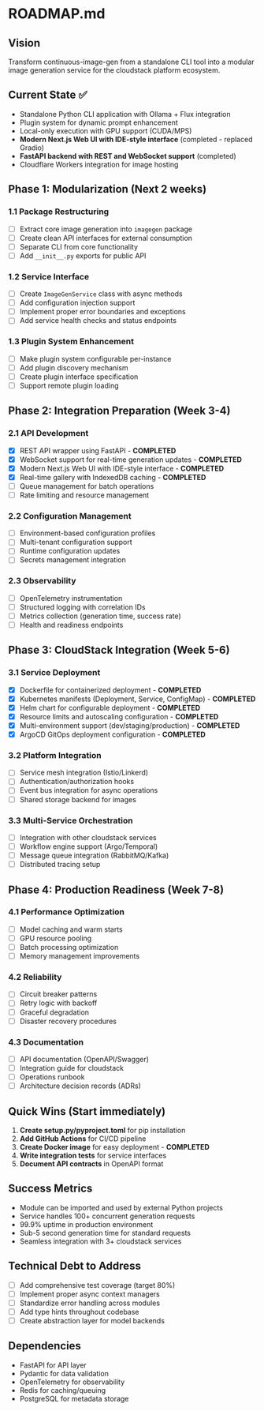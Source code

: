 # ROADMAP.md

## Vision
Transform continuous-image-gen from a standalone CLI tool into a modular image generation service for the cloudstack platform ecosystem.

## Current State ✅
- Standalone Python CLI application with Ollama + Flux integration
- Plugin system for dynamic prompt enhancement
- Local-only execution with GPU support (CUDA/MPS)
- **Modern Next.js Web UI with IDE-style interface** (completed - replaced Gradio)
- **FastAPI backend with REST and WebSocket support** (completed)
- Cloudflare Workers integration for image hosting

## Phase 1: Modularization (Next 2 weeks)
### 1.1 Package Restructuring
- [ ] Extract core image generation into `imagegen` package
- [ ] Create clean API interfaces for external consumption
- [ ] Separate CLI from core functionality
- [ ] Add `__init__.py` exports for public API

### 1.2 Service Interface
- [ ] Create `ImageGenService` class with async methods
- [ ] Add configuration injection support
- [ ] Implement proper error boundaries and exceptions
- [ ] Add service health checks and status endpoints

### 1.3 Plugin System Enhancement
- [ ] Make plugin system configurable per-instance
- [ ] Add plugin discovery mechanism
- [ ] Create plugin interface specification
- [ ] Support remote plugin loading

## Phase 2: Integration Preparation (Week 3-4)
### 2.1 API Development
- [x] REST API wrapper using FastAPI - **COMPLETED**
- [x] WebSocket support for real-time generation updates - **COMPLETED**
- [x] Modern Next.js Web UI with IDE-style interface - **COMPLETED**
- [x] Real-time gallery with IndexedDB caching - **COMPLETED**
- [ ] Queue management for batch operations
- [ ] Rate limiting and resource management

### 2.2 Configuration Management
- [ ] Environment-based configuration profiles
- [ ] Multi-tenant configuration support
- [ ] Runtime configuration updates
- [ ] Secrets management integration

### 2.3 Observability
- [ ] OpenTelemetry instrumentation
- [ ] Structured logging with correlation IDs
- [ ] Metrics collection (generation time, success rate)
- [ ] Health and readiness endpoints

## Phase 3: CloudStack Integration (Week 5-6)
### 3.1 Service Deployment
- [x] Dockerfile for containerized deployment - **COMPLETED**
- [x] Kubernetes manifests (Deployment, Service, ConfigMap) - **COMPLETED**
- [x] Helm chart for configurable deployment - **COMPLETED**
- [x] Resource limits and autoscaling configuration - **COMPLETED**
- [x] Multi-environment support (dev/staging/production) - **COMPLETED**
- [x] ArgoCD GitOps deployment configuration - **COMPLETED**

### 3.2 Platform Integration
- [ ] Service mesh integration (Istio/Linkerd)
- [ ] Authentication/authorization hooks
- [ ] Event bus integration for async operations
- [ ] Shared storage backend for images

### 3.3 Multi-Service Orchestration
- [ ] Integration with other cloudstack services
- [ ] Workflow engine support (Argo/Temporal)
- [ ] Message queue integration (RabbitMQ/Kafka)
- [ ] Distributed tracing setup

## Phase 4: Production Readiness (Week 7-8)
### 4.1 Performance Optimization
- [ ] Model caching and warm starts
- [ ] GPU resource pooling
- [ ] Batch processing optimization
- [ ] Memory management improvements

### 4.2 Reliability
- [ ] Circuit breaker patterns
- [ ] Retry logic with backoff
- [ ] Graceful degradation
- [ ] Disaster recovery procedures

### 4.3 Documentation
- [ ] API documentation (OpenAPI/Swagger)
- [ ] Integration guide for cloudstack
- [ ] Operations runbook
- [ ] Architecture decision records (ADRs)

## Quick Wins (Start immediately)
1. **Create setup.py/pyproject.toml** for pip installation
2. **Add GitHub Actions** for CI/CD pipeline
3. **Create Docker image** for easy deployment - **COMPLETED**
4. **Write integration tests** for service interfaces
5. **Document API contracts** in OpenAPI format

## Success Metrics
- Module can be imported and used by external Python projects
- Service handles 100+ concurrent generation requests
- 99.9% uptime in production environment
- Sub-5 second generation time for standard requests
- Seamless integration with 3+ cloudstack services

## Technical Debt to Address
- [ ] Add comprehensive test coverage (target 80%)
- [ ] Implement proper async context managers
- [ ] Standardize error handling across modules
- [ ] Add type hints throughout codebase
- [ ] Create abstraction layer for model backends

## Dependencies
- FastAPI for API layer
- Pydantic for data validation
- OpenTelemetry for observability
- Redis for caching/queuing
- PostgreSQL for metadata storage
